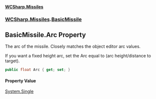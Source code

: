 #### [WCSharp\.Missiles](README.md 'README')
### [WCSharp\.Missiles](WCSharp.Missiles.md 'WCSharp\.Missiles').[BasicMissile](WCSharp.Missiles.BasicMissile.md 'WCSharp\.Missiles\.BasicMissile')

## BasicMissile\.Arc Property

The arc of the missile\. Closely matches the object editor arc values\.

If you want a fixed height arc, set the Arc equal to (arc height/distance to target).

```csharp
public float Arc { get; set; }
```

#### Property Value
[System\.Single](https://learn.microsoft.com/en-us/dotnet/api/system.single 'System\.Single')